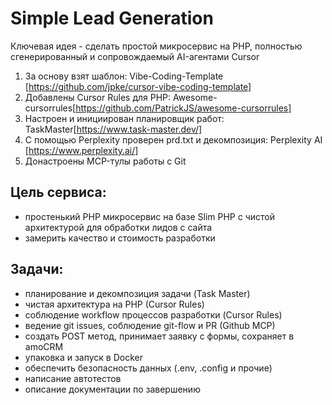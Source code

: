 # Simple Lead Generation
Ключевая идея - сделать простой микросервис на PHP, полностью сгенерированный и сопровождаемый AI-агентами Cursor

1. За основу взят шаблон: Vibe-Coding-Template [https://github.com/jpke/cursor-vibe-coding-template]
2. Добавлены Cursor Rules для PHP: Awesome-cursorrules[https://github.com/PatrickJS/awesome-cursorrules]
3. Настроен и инициирован планировщик работ: TaskMaster[https://www.task-master.dev/]
4. С помощью Perplexity проверен prd.txt и декомпозиция: Perplexity AI [https://www.perplexity.ai/]
5. Донастроены MCP-тулы работы с Git

## Цель сервиса:
- простенький PHP микросервис на базе Slim PHP с чистой архитектурой для обработки лидов с сайта
- замерить качество и стоимость разработки

## Задачи:
- планирование и декомпозиция задачи (Task Master)
- чистая архитектура на PHP (Cursor Rules)
- соблюдение workflow процессов разработки (Cursor Rules)
- ведение git issues, соблюдение git-flow и PR (Github MCP)
- создать POST метод, принимает заявку с формы, сохраняет в amoCRM
- упаковка и запуск в Docker
- обеспечить безопасность данных (.env, .config и прочие)
- написание автотестов
- описание документации по завершению